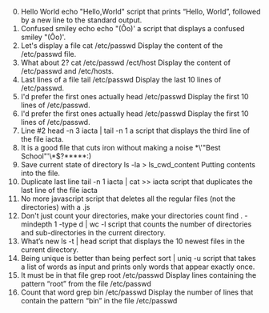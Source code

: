 0. Hello World  echo "Hello,World"   script that prints “Hello, World”, followed by a new line to the standard output.
1. Confused smiley echo echo \"\(Ôo\)\'  a script that displays a confused smiley "(Ôo)'.
2. Let's display a file  cat /etc/passwd   Display the content of the /etc/passwd file.
3. What about 2? cat /etc/passwd /ect/host Display the content of /etc/passwd and /etc/hosts.
4. Last lines of a file  tail /etc/passwd Display the last 10 lines of /etc/passwd.
5. I'd prefer the first ones actually head /etc/passwd Display the first 10 lines of /etc/passwd.
5. I'd prefer the first ones actually head /etc/passwd Display the first 10 lines of /etc/passwd.                                     
6. Line #2   head -n 3 iacta | tail -n 1   a script that displays the third line of the file iacta.                                   
7. It is a good file that cuts iron without making a noise \*\\'"Best School"\'\\*$\?\*\*\*\*\*:)                                     
8. Save current state of directory  ls -la > ls_cwd_content Putting contents into the file. 
9. Duplicate last line    tail -n 1 iacta | cat >> iacta  script that duplicates the last line of the file iacta
10. No more javascript script that deletes all the regular files (not the directories) with a .js
11. Don't just count your directories, make your directories count find . -mindepth 1 -type d | wc -l  script that counts the number of directories and sub-directories in the current directory.
12. What’s new  ls -t | head script that displays the 10 newest files in the current directory.
13. Being unique is better than being perfect sort | uniq -u script that takes a list of words as input and prints only words that appear exactly once.
14. It must be in that file grep root /etc/passwd  Display lines containing the pattern “root” from the file /etc/passwd
15. Count that word grep bin /etc/passwd Display the number of lines that contain the pattern “bin” in the file /etc/passwd
